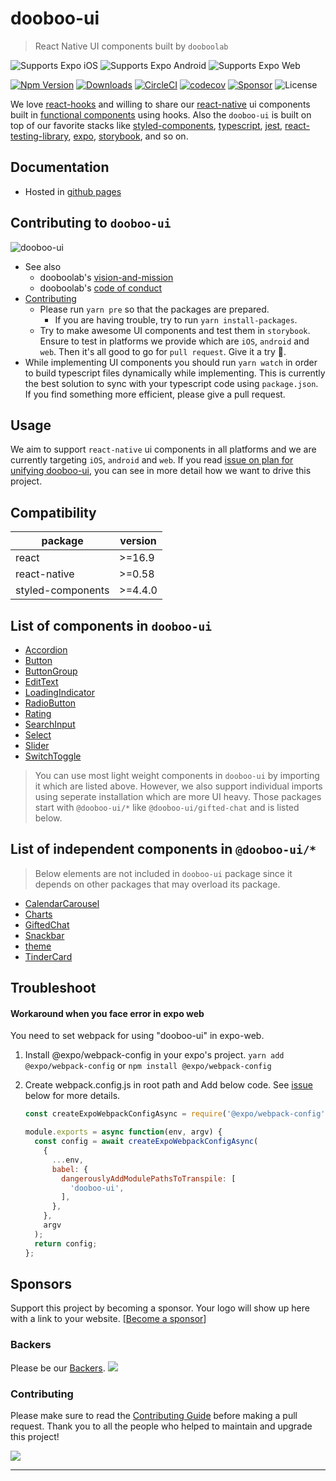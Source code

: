 # dooboo-ui

> React Native UI components built by `dooboolab`

<p>
  <!-- iOS -->
  <img alt="Supports Expo iOS" longdesc="Supports Expo iOS" src="https://img.shields.io/badge/iOS-4630EB.svg?style=flat-square&logo=APPLE&labelColor=999999&logoColor=fff" />
  <!-- Android -->
  <img alt="Supports Expo Android" longdesc="Supports Expo Android" src="https://img.shields.io/badge/Android-4630EB.svg?style=flat-square&logo=ANDROID&labelColor=A4C639&logoColor=fff" />
  <!-- Web -->
  <img alt="Supports Expo Web" longdesc="Supports Expo Web" src="https://img.shields.io/badge/web-4630EB.svg?style=flat-square&logo=GOOGLE-CHROME&labelColor=4285F4&logoColor=fff" />
</p>


[![Npm Version](http://img.shields.io/npm/v/dooboo-ui.svg?style=flat-square)](https://npmjs.org/package/dooboo-ui)
[![Downloads](http://img.shields.io/npm/dm/dooboo-ui.svg?style=flat-square)](https://npmjs.org/package/dooboo-ui)
[![CircleCI](https://circleci.com/gh/dooboolab/dooboo-ui.svg?style=shield)](https://circleci.com/gh/dooboolab/dooboo-ui)
[![codecov](https://codecov.io/gh/dooboolab/dooboo-ui/branch/master/graph/badge.svg)](https://codecov.io/gh/dooboolab/dooboo-ui)
[![Sponsor](https://opencollective.com/dooboo-ui/tiers/badge.svg?style=shield)](https://opencollective.com/dooboo-ui/tiers/badge.svg)
![License](http://img.shields.io/npm/l/dooboo-ui.svg?style=flat-square)


We love [react-hooks](https://code.fb.com/open-source/react-hooks) and willing to share our [react-native](https://facebook.github.io/react-native) ui components built in [functional components](https://logrocket.com/blog/pure-functional-components) using hooks. Also the `dooboo-ui` is built on top of our favorite stacks like [styled-components](https://styled-components.com), [typescript](https://typescript.org), [jest](https://jestjs.io), [react-testing-library](https://testing-library.com/docs/react-testing-library/intro), [expo](https://expo.io), [storybook](https://storybook.js.org), and so on.

## Documentation

- Hosted in [github pages](https://dooboolab.github.io/dooboo-ui)

## Contributing to `dooboo-ui`

![dooboo-ui](https://user-images.githubusercontent.com/27461460/73331047-ea876400-42a5-11ea-9c9c-1c997eb961be.png)

- See also
  - dooboolab's [vision-and-mission](https://github.com/dooboolab/dooboolab.com/blob/master/vision-and-mission.md)
  - dooboolab's [code of conduct](https://github.com/dooboolab/dooboolab.com/blob/master/code-of-conduct.md)
- [Contributing](CONTRIBUTING.md)
  - Please run `yarn pre` so that the packages are prepared.
    - If you are having trouble, try to run `yarn install-packages`.
  - Try to make awesome UI components and test them in `storybook`. Ensure to test in platforms we provide which are `iOS`, `android` and `web`. Then it's all good to go for `pull request`. Give it a try :blossom:.
- While implementing UI components you should run `yarn watch` in order to build typescript files dynamically while implementing. This is currently the best solution to sync with your typescript code using `package.json`. If you find something more efficient, please give a pull request.

## Usage

We aim to support `react-native` ui components in all platforms and we are currently targeting `iOS`, `android` and `web`. If you read [issue on plan for unifying dooboo-ui](https://github.com/dooboolab/dooboo-ui/issues/194), you can see in more detail how we want to drive this project.

## Compatibility

| package           | version |
|-------------------|---------|
| react             | >=16.9  |
| react-native      | >=0.58  |
| styled-components | >=4.4.0 |

## List of components in `dooboo-ui`

- [Accordion](https://github.com/dooboolab/dooboo-ui/tree/master/main/Accordion)
- [Button](https://github.com/dooboolab/dooboo-ui/tree/master/main/Button)
- [ButtonGroup](https://github.com/dooboolab/dooboo-ui/tree/master/main/ButtonGroup)
- [EditText](https://github.com/dooboolab/dooboo-ui/tree/master/main/EditText)
- [LoadingIndicator](https://github.com/dooboolab/dooboo-ui/tree/master/main/LoadingIndicator)
- [RadioButton](https://github.com/dooboolab/dooboo-ui/tree/master/main/RadioButton)
- [Rating](https://github.com/dooboolab/dooboo-ui/tree/master/main/Rating)
- [SearchInput](https://github.com/dooboolab/dooboo-ui/tree/master/main/SearchInput)
- [Select](https://github.com/dooboolab/dooboo-ui/tree/master/main/Select)
- [Slider](https://github.com/dooboolab/dooboo-ui/tree/master/main/Slider)
- [SwitchToggle](https://github.com/dooboolab/dooboo-ui/tree/master/main/SwitchToggle)

> You can use most light weight components in `dooboo-ui` by importing it which are listed above. However, we also support individual imports using seperate installation which are more UI heavy. Those packages start with `@dooboo-ui/*` like `@dooboo-ui/gifted-chat` and is listed below.

## List of independent components in `@dooboo-ui/*`

> Below elements are not included in `dooboo-ui` package since it depends on other packages that may overload its package.

- [CalendarCarousel](https://github.com/dooboolab/dooboo-ui/tree/master/packages/CalendarCarousel)
- [Charts](https://github.com/dooboolab/dooboo-ui/tree/master/packages/Charts)
- [GiftedChat](https://github.com/dooboolab/dooboo-ui/tree/master/packages/GiftedChat)
- [Snackbar](https://github.com/dooboolab/dooboo-ui/tree/master/packages/Snackbar)
- [theme](https://github.com/dooboolab/dooboo-ui/tree/master/packages/theme)
- [TinderCard](https://github.com/dooboolab/dooboo-ui/tree/master/packages/TinderCard)

## Troubleshoot

#### Workaround when you face error in expo web

You need to set webpack for using "dooboo-ui" in expo-web.
1. Install @expo/webpack-config in your expo's project.
```yarn add @expo/webpack-config``` 
or ```npm install @expo/webpack-config```

2. Create webpack.config.js in root path and Add below code.
See [issue](https://forums.expo.io/t/error-when-running-expo-start-web/33096/3) below for more details.

    ```javascript
    const createExpoWebpackConfigAsync = require('@expo/webpack-config');

    module.exports = async function(env, argv) {
      const config = await createExpoWebpackConfigAsync(
        {
          ...env,
          babel: {
            dangerouslyAddModulePathsToTranspile: [
              'dooboo-ui',
            ],
          },
        },
        argv
      );
      return config;
    };
    ```

## Sponsors
Support this project by becoming a sponsor. Your logo will show up here with
a link to your website. \[[Become a sponsor](https://opencollective.com/dooboo-ui#sponsor)\]

### Backers
Please be our [Backers](https://opencollective.com/dooboo-ui#backers).
<a href="https://opencollective.com/dooboo-ui#backers" target="_blank"><img src="https://opencollective.com/dooboo-ui/backers.svg?width=890"></a>

### Contributing
Please make sure to read the [Contributing Guide](CONTRIBUTING.md) before making a pull request.
Thank you to all the people who helped to maintain and upgrade this project!

<a href="https://github.com/dooboolab/dooboo-ui/graphs/contributors"><img src="https://opencollective.com/dooboo-ui/contributors.svg?width=890&button=true" /></a>
<hr>

